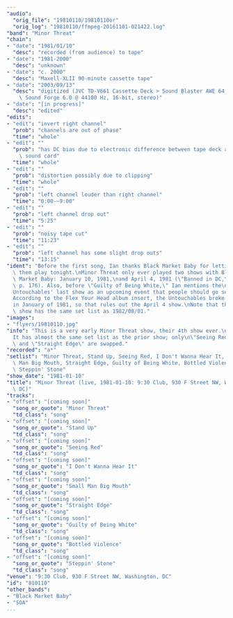 ```yaml
---
"audio":
  "orig_file": "19810110/19810110or"
  "orig_log": "19810110/ffmpeg-20161101-021422.log"
"band": "Minor Threat"
"chain":
- "date": "1981/01/10"
  "desc": "recorded (from audience) to tape"
- "date": "1981-2000"
  "desc": "unknown"
- "date": "c. 2000"
  "desc": "Maxell-XLII 90-minute cassette tape"
- "date": "2003/09/13"
  "desc": "digitized (JVC TD-V661 Cassette Deck > Sound Blaster AWE 64 >\
    \ Sound Forge 6.0 @ 44100 Hz, 16-bit, stereo)"
- "date": "[in progress]"
  "desc": "edited"
"edits":
- "edit": "invert right channel"
  "prob": "channels are out of phase"
  "time": "whole"
- "edit": ""
  "prob": "has DC bias due to electronic difference between tape deck and\
    \ sound card"
  "time": "whole"
- "edit": ""
  "prob": "distortion possibly due to clipping"
  "time": "whole"
- "edit": ""
  "prob": "left channel louder than right channel"
  "time": "0:00-~9:00"
- "edit": ""
  "prob": "left channel drop out"
  "time": "5:25"
- "edit": ""
  "prob": "noisy tape cut"
  "time": "11:23"
- "edit": ""
  "prob": "left channel has some slight drop outs"
  "time": "13:15"
"ident": "Before the first song, Ian thanks Black Market Baby for letting\
  \ them play tonight.\nMinor Threat only ever played two shows with Black\
  \ Market Baby: January 10, 1981,\nand April 4, 1981 (\"Banned in DC,\"\
  \ p. 176). Also, before \"Guilty of Being White,\" Ian mentions the\n\
  Untouchables' last show as an upcoming event that people should go see.\n\
  According to the Flex Your Head album insert, the Untouchables broke up\n\
  in January of 1981, so that rules out the April 4 show.\nNote that this\
  \ show has the same set list as 1982/08/01."
"images":
- "flyers/19810110.jpg"
"info": "This is a very early Minor Threat show, their 4th show ever.\n\
  It has almost the same set list as the prior show; only\n\"Seeing Red\"\
  \ and \"Straight Edge\" are swapped."
"recorded": "a*"
"setlist": "Minor Threat, Stand Up, Seeing Red, I Don't Wanna Hear It, Small\
  \ Man Big Mouth, Straight Edge, Guilty of Being White, Bottled Violence,\
  \ Steppin' Stone"
"show_date": "1981-01-10"
"title": "Minor Threat (live, 1981-01-10: 9:30 Club, 930 F Street NW, Washington,\
  \ DC)"
"tracks":
- "offset": "[coming soon]"
  "song_or_quote": "Minor Threat"
  "td_class": "song"
- "offset": "[coming soon]"
  "song_or_quote": "Stand Up"
  "td_class": "song"
- "offset": "[coming soon]"
  "song_or_quote": "Seeing Red"
  "td_class": "song"
- "offset": "[coming soon]"
  "song_or_quote": "I Don't Wanna Hear It"
  "td_class": "song"
- "offset": "[coming soon]"
  "song_or_quote": "Small Man Big Mouth"
  "td_class": "song"
- "offset": "[coming soon]"
  "song_or_quote": "Straight Edge"
  "td_class": "song"
- "offset": "[coming soon]"
  "song_or_quote": "Guilty of Being White"
  "td_class": "song"
- "offset": "[coming soon]"
  "song_or_quote": "Bottled Violence"
  "td_class": "song"
- "offset": "[coming soon]"
  "song_or_quote": "Steppin' Stone"
  "td_class": "song"
"venue": "9:30 Club, 930 F Street NW, Washington, DC"
"id": "810110"
"other_bands":
- "Black Market Baby"
- "SOA"
...
```


